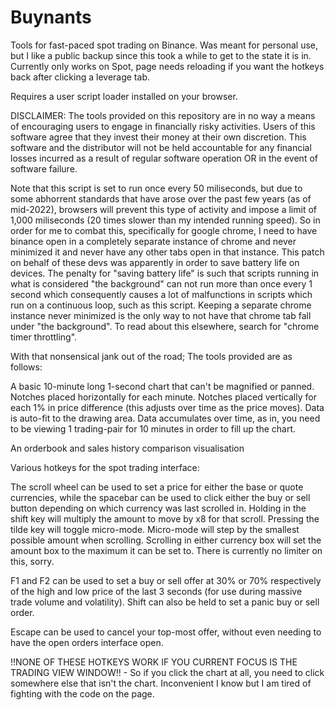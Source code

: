 # Buynants
Tools for fast-paced spot trading on Binance.
Was meant for personal use, but I like a public backup since this took a while to get to the state it is in.
Currently only works on Spot, page needs reloading if you want the hotkeys back after clicking a leverage tab.

Requires a user script loader installed on your browser.

DISCLAIMER: The tools provided on this repository are in no way a means of encouraging users to engage in financially risky activities. Users of this software agree that they invest their money at their own discretion. This software and the distributor will not be held accountable for any financial losses incurred as a result of regular software operation OR in the event of software failure.

Note that this script is set to run once every 50 miliseconds, but due to some abhorrent standards that have arose over the past few years (as of mid-2022), browsers will prevent this type of activity and impose a limit of 1,000 miliseconds (20 times slower than my intended running speed). So in order for me to combat this, specifically for google chrome, I need to have binance open in a completely separate instance of chrome and never minimized it and never have any other tabs open in that instance. This patch on behalf of these devs was apparently in order to save battery life on devices. The penalty for "saving battery life" is such that scripts running in what is considered "the background" can not run more than once every 1 second which consequently causes a lot of malfunctions in scripts which run on a continuous loop, such as this script. Keeping a separate chrome instance never minimized is the only way to not have that chrome tab fall under "the background". To read about this elsewhere, search for "chrome timer throttling".

With that nonsensical jank out of the road; The tools provided are as follows:

A basic 10-minute long 1-second chart that can't be magnified or panned. Notches placed horizontally for each minute. Notches placed vertically for each 1% in price difference (this adjusts over time as the price moves). Data is auto-fit to the drawing area. Data accumulates over time, as in, you need to be viewing 1 trading-pair for 10 minutes in order to fill up the chart.

An orderbook and sales history comparison visualisation

Various hotkeys for the spot trading interface:

The scroll wheel can be used to set a price for either the base or quote currencies, while the spacebar can be used to click either the buy or sell button depending on which currency was last scrolled in. Holding in the shift key will multiply the amount to move by x8 for that scroll. Pressing the tilde key will toggle micro-mode. Micro-mode will step by the smallest possible amount when scrolling. Scrolling in either currency box will set the amount box to the maximum it can be set to. There is currently no limiter on this, sorry.

F1 and F2 can be used to set a buy or sell offer at 30% or 70% respectively of the high and low price of the last 3 seconds (for use during massive trade volume and volatility). Shift can also be held to set a panic buy or sell order.

Escape can be used to cancel your top-most offer, without even needing to have the open orders interface open.

!!NONE OF THESE HOTKEYS WORK IF YOU CURRENT FOCUS IS THE TRADING VIEW WINDOW!! - So if you click the chart at all, you need to click somewhere else that isn't the chart. Inconvenient I know but I am tired of fighting with the code on the page.
